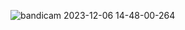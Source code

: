 



![bandicam 2023-12-06 14-48-00-264](https://github.com/AxtForest/SimpleMechanics/assets/82883471/ca5b5889-e70e-4f26-89d4-86342b7f5c65)


